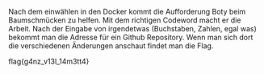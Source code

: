 Nach dem einwählen in den Docker kommt die Aufforderung Boty beim Baumschmücken zu helfen.
Mit dem richtigen Codeword macht er die Arbeit.
Nach der Eingabe von irgendetwas (Buchstaben, Zahlen, egal was) bekommt man die Adresse für ein Github Repository. 
Wenn man sich dort die verschiedenen Änderungen anschaut findet man die Flag.

flag{g4nz_v13l_14m3tt4}